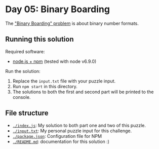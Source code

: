 # Day 05: Binary Boarding
The ["Binary Boarding" problem](https://adventofcode.com/2020/day/5) is about binary number formats.

## Running this solution
Required software:
* [node.js + npm](https://nodejs.org/) (tested with node v6.9.0)

Run the solution:
1. Replace the `input.txt` file with your puzzle input.
2. Run `npm start` in this directory.
3. The solutions to both the first and second part will be printed to the console.

## File structure
* [`./index.js`](./index.js): My solution to both part one and two of this puzzle.
* [`./input.txt`](./input.txt): My personal puzzle input for this challenge.
* [`./package.json`](./package.json): Configuration file for NPM
* [`./README.md`](./README.md): documentation for this solution :)
